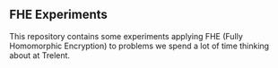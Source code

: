 ## FHE Experiments

This repository contains some experiments applying FHE (Fully Homomorphic Encryption) to problems we spend a lot of time thinking about at Trelent.
